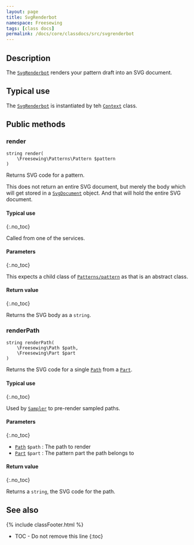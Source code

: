 ```yaml
---
layout: page
title: SvgRenderbot
namespace: Freesewing
tags: [class docs]
permalink: /docs/core/classdocs/src/svgrenderbot
---
```

## Description 

The [`SvgRenderbot`](svgrenderbot) renders your pattern draft 
into an SVG document.

## Typical use

The [`SvgRenderbot`](svgrenderbot) is instantiated by teh [`Context`](context) class.

## Public methods

### render

```php?start_inline=1
string render( 
    \Freesewing\Patterns\Pattern $pattern 
)
```
Returns SVG code for a pattern.

This does not return an entire SVG document, but merely the body which will get
stored in a [`SvgDocument`](svgdocument) object. And that will hold the entire SVG document.

#### Typical use
{:.no_toc}

Called from one of the services.

#### Parameters
{:.no_toc}

This expects a child class of [`Patterns/pattern`](patterns/core/pattern) as that is an abstract class.

#### Return value
{:.no_toc}

Returns the SVG body as a `string`.

### renderPath

```php?start_inline=1
string renderPath( 
    \Freesewing\Path $path,
    \Freesewing\Part $part
)
```
Returns the SVG code for a single [`Path`](path) from a [`Part`](part).

#### Typical use
{:.no_toc}

Used by [`Sampler`](sampler) to pre-render sampled paths. 

#### Parameters
{:.no_toc}

- [`Path`](path) `$path` : The path to render
- [`Part`](part) `$part` : The pattern part the path belongs to

#### Return value
{:.no_toc}

Returns a `string`, the SVG code for the path.

## See also
{% include classFooter.html %}
* TOC - Do not remove this line
{:toc}

